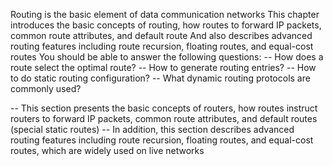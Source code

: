 Routing is the basic element of data communication networks
This chapter introduces the basic concepts of routing, how routes to forward IP packets, common route attributes, and default route
And also describes advanced routing features including route recursion, floating routes, and equal-cost routes
You should be able to answer the following questions:
-- How does a route select the optimal route?
-- How to generate routing entries?
-- How to do static routing configuration? 
-- What dynamic routing protocols are commonly used?

-- This section presents the basic concepts of routers, how routes instruct routers to forward IP packets, common route attributes, and default routes (special static routes)
-- In addition, this section describes advanced routing features including route recursion, floating routes, and equal-cost routes, which are widely used on live networks